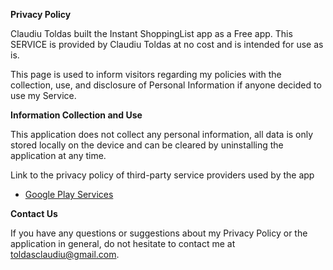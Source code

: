 **Privacy Policy**

Claudiu Toldas built the Instant ShoppingList app as a Free app. This SERVICE is provided by Claudiu Toldas at no cost and is intended for use as is.

This page is used to inform visitors regarding my policies with the collection, use, and disclosure of Personal Information if anyone decided to use my Service.



**Information Collection and Use**

This application does not collect any personal information, all data is only stored locally on the device and can be cleared by uninstalling the application at any time.

Link to the privacy policy of third-party service providers used by the app

*   [Google Play Services](https://www.google.com/policies/privacy/)



**Contact Us**

If you have any questions or suggestions about my Privacy Policy or the application in general, do not hesitate to contact me at toldasclaudiu@gmail.com.
